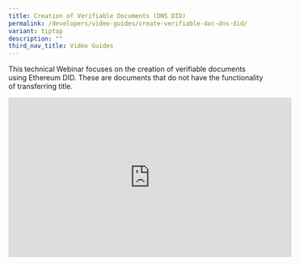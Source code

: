 ```yaml
---
title: Creation of Verifiable Documents (DNS DID)
permalink: /developers/video-guides/create-verifiable-doc-dns-did/
variant: tiptap
description: ""
third_nav_title: Video Guides
---
```

<p>This<strong> </strong>technical<strong> </strong>Webinar focuses on the
creation of verifiable documents using Ethereum DID. These are documents
that do not have the functionality of transferring title.</p>
<p></p>
<div class="iframe-wrapper">
<iframe height="315" width="560" allowfullscreen="true" frameborder="0" src="https://www.youtube.com/embed/ml0I2EojhN4?si=vr8vI-SuUusXm0OA"></iframe>
</div>
<p></p>